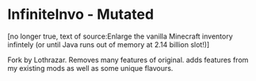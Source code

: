 InfiniteInvo - Mutated
============

[no longer true, text of source:Enlarge the vanilla Minecraft inventory infintely (or until Java runs out of memory at 2.14 billion slot!)]

Fork by Lothrazar.  Removes many features of original. adds features from my existing mods as well as some unique flavours.
